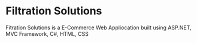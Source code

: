 # Filtration Solutions
Fitration Solutions is a E-Commerce Web Appliocation built using ASP.NET, MVC Framework, C#, HTML, CSS 
